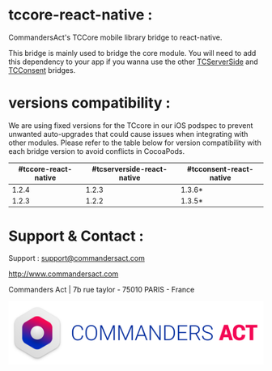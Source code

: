 # tccore-react-native : 

CommandersAct's TCCore mobile library bridge to react-native. 

This bridge is mainly used to bridge the core module. You will need to add this dependency to your app if you wanna use the other [TCServerSide](https://github.com/CommandersAct/tcserverside-react-native) and [TCConsent](https://github.com/CommandersAct/tcconsent-react-native) bridges. 

# versions compatibility : 

We are using fixed versions for the TCcore in our iOS podspec to prevent unwanted auto-upgrades that could cause issues when integrating with other modules. Please refer to the table below for version compatibility with each bridge version to avoid conflicts in CocoaPods.

#tccore-react-native | #tcserverside-react-native | #tcconsent-react-native |
--- | --- | --- |
| 1.2.4 | 1.2.3 | 1.3.6* |
| 1.2.3 | 1.2.2 | 1.3.5* |


# Support & Contact : 

Support : support@commandersact.com

http://www.commandersact.com

Commanders Act | 7b rue taylor - 75010 PARIS - France

![Commanders Act logo](res/ca_logo.png)
